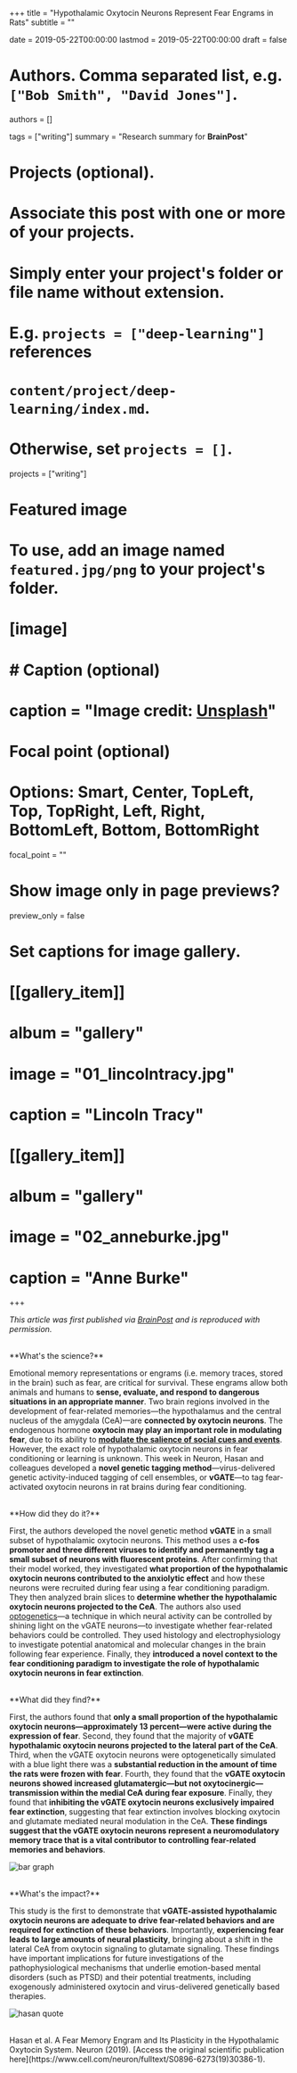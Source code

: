 +++
title = "Hypothalamic Oxytocin Neurons Represent Fear Engrams in Rats"
subtitle = ""

date = 2019-05-22T00:00:00
lastmod = 2019-05-22T00:00:00
draft = false

# Authors. Comma separated list, e.g. `["Bob Smith", "David Jones"]`.
authors = []

tags = ["writing"]
summary = "Research summary for **BrainPost**"

# Projects (optional).
#   Associate this post with one or more of your projects.
#   Simply enter your project's folder or file name without extension.
#   E.g. `projects = ["deep-learning"]` references 
#   `content/project/deep-learning/index.md`.
#   Otherwise, set `projects = []`.
projects = ["writing"]

# Featured image
# To use, add an image named `featured.jpg/png` to your project's folder. 
# [image]
#   # Caption (optional)
#   caption = "Image credit: [**Unsplash**](https://unsplash.com/photos/CpkOjOcXdUY)"

  # Focal point (optional)
  # Options: Smart, Center, TopLeft, Top, TopRight, Left, Right, BottomLeft, Bottom, BottomRight
  focal_point = ""

  # Show image only in page previews?
  preview_only = false

# Set captions for image gallery.

# [[gallery_item]]
# album = "gallery"
# image = "01_lincolntracy.jpg"
# caption = "Lincoln Tracy"

# [[gallery_item]]
# album = "gallery"
# image = "02_anneburke.jpg"
# caption = "Anne Burke"

+++

*This article was first published via [BrainPost](https://www.brainpost.co/weekly-brainpost/2019/5/21/hypothalamic-oxytocin-neurons-represent-fear-memory-traces-in-rats) and is reproduced with permission.*

<br/>
**What's the science?**

Emotional memory representations or engrams (i.e. memory traces, stored in the brain) such as fear, are critical for survival. These engrams allow both animals and humans to **sense, evaluate, and respond to dangerous situations in an appropriate manner**. Two brain regions involved in the development of fear-related memories—the hypothalamus and the central nucleus of the amygdala (CeA)—are **connected by oxytocin neurons**. The endogenous hormone **oxytocin may play an important role in modulating fear**, due to its ability to **[modulate the salience of social cues and events](https://www.sciencedirect.com/science/article/pii/S0006322315006393)**. However, the exact role of hypothalamic oxytocin neurons in fear conditioning or learning is unknown. This week in Neuron, Hasan and colleagues developed a **novel genetic tagging method**—virus-delivered genetic activity-induced tagging of cell ensembles, or **vGATE**—to tag fear-activated oxytocin neurons in rat brains during fear conditioning.


<br/>
**How did they do it?**

First, the authors developed the novel genetic method **vGATE** in a small subset of hypothalamic oxytocin neurons. This method uses a **c-fos promoter and three different viruses to identify and permanently tag a small subset of neurons with fluorescent proteins**. After confirming that their model worked, they investigated **what proportion of the hypothalamic oxytocin neurons contributed to the anxiolytic effect** and how these neurons were recruited during fear using a fear conditioning paradigm. They then analyzed brain slices to **determine whether the hypothalamic oxytocin neurons projected to the CeA**. The authors also used [optogenetics](https://www.sciencedirect.com/topics/neuroscience/optogenetics)—a technique in which neural activity can be controlled by shining light on the vGATE neurons—to investigate whether fear-related behaviors could be controlled. They used histology and electrophysiology to investigate potential anatomical and molecular changes in the brain following fear experience. Finally, they **introduced a novel context to the fear conditioning paradigm to investigate the role of hypothalamic oxytocin neurons in fear extinction**.

<br/>
**What did they find?**

First, the authors found that **only a small proportion of the hypothalamic oxytocin neurons—approximately 13 percent—were active during the expression of fear**. Second, they found that the majority of **vGATE hypothalamic oxytocin neurons projected to the lateral part of the CeA**. Third, when the vGATE oxytocin neurons were optogenetically simulated with a blue light there was a **substantial reduction in the amount of time the rats were frozen with fear**. Fourth, they found that the **vGATE oxytocin neurons showed increased glutamatergic—but not oxytocinergic—transmission within the medial CeA during fear exposure**. Finally, they found that **inhibiting the vGATE oxytocin neurons exclusively impaired fear extinction**, suggesting that fear extinction involves blocking oxytocin and glutamate mediated neural modulation in the CeA. **These findings suggest that the vGATE oxytocin neurons represent a neuromodulatory memory trace that is a vital contributor to controlling fear-related memories and behaviors**. 

![bar graph](/img/hasan1.png)

<br/>
**What's the impact?**

This study is the first to demonstrate that **vGATE-assisted hypothalamic oxytocin neurons are adequate to drive fear-related behaviors and are required for extinction of these behaviors**. Importantly, **experiencing fear leads to large amounts of neural plasticity**, bringing about a shift in the lateral CeA from oxytocin signaling to glutamate signaling. These findings have important implications for future investigations of the pathophysiological mechanisms that underlie emotion-based mental disorders (such as PTSD) and their potential treatments, including exogenously administered oxytocin and virus-delivered genetically based therapies.

![hasan quote](/img/hasan2.jpg)

<br/>
Hasan et al. A Fear Memory Engram and Its Plasticity in the Hypothalamic Oxytocin System. Neuron (2019). [Access the original scientific publication here](https://www.cell.com/neuron/fulltext/S0896-6273(19)30386-1).
